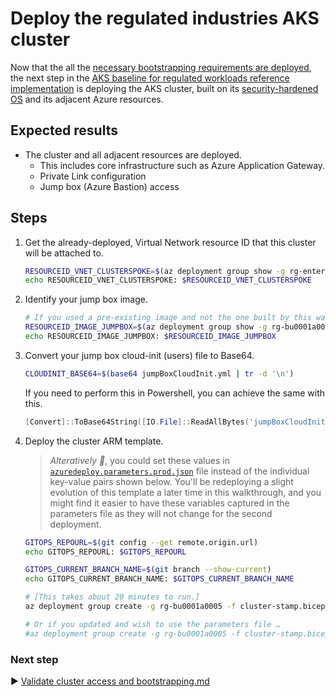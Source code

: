 # Deploy the regulated industries AKS cluster

Now that the all the [necessary bootstrapping requirements are deployed](./09-pre-cluster-stamp.md), the next step in the [AKS baseline for regulated workloads reference implementation](/) is deploying the AKS cluster, built on its [security-hardened OS](https://learn.microsoft.com/azure/aks/security-hardened-vm-host-image) and its adjacent Azure resources.

## Expected results

- The cluster and all adjacent resources are deployed.
  - This includes core infrastructure such as Azure Application Gateway.
  - Private Link configuration
  - Jump box (Azure Bastion) access

## Steps

1. Get the already-deployed, Virtual Network resource ID that this cluster will be attached to.

   ```bash
   RESOURCEID_VNET_CLUSTERSPOKE=$(az deployment group show -g rg-enterprise-networking-spokes -n spoke-BU0001A0005-01 --query properties.outputs.clusterVnetResourceId.value -o tsv)
   echo RESOURCEID_VNET_CLUSTERSPOKE: $RESOURCEID_VNET_CLUSTERSPOKE
   ```

1. Identify your jump box image.

   ```bash
   # If you used a pre-existing image and not the one built by this walk through, replace the command below with the resource id of that image.
   RESOURCEID_IMAGE_JUMPBOX=$(az deployment group show -g rg-bu0001a0005 -n CreateJumpBoxImageTemplate --query 'properties.outputs.distributedImageResourceId.value' -o tsv)
   echo RESOURCEID_IMAGE_JUMPBOX: $RESOURCEID_IMAGE_JUMPBOX
   ```

1. Convert your jump box cloud-init (users) file to Base64.

   ```bash
   CLOUDINIT_BASE64=$(base64 jumpBoxCloudInit.yml | tr -d '\n')
   ```

   If you need to perform this in Powershell, you can achieve the same with this.

   ```powershell
   [Convert]::ToBase64String([IO.File]::ReadAllBytes('jumpBoxCloudInit.yml'))
   ```

1. Deploy the cluster ARM template.

   > *Alteratively 🛑*, you could set these values in [`azuredeploy.parameters.prod.json`](../../azuredeploy.parameters.prod.json) file instead of the individual key-value pairs shown below. You'll be redeploying a slight evolution of this template a later time in this walkthrough, and you might find it easier to have these variables captured in the parameters file as they will not change for the second deployment.

   ```bash
   GITOPS_REPOURL=$(git config --get remote.origin.url)
   echo GITOPS_REPOURL: $GITOPS_REPOURL

   GITOPS_CURRENT_BRANCH_NAME=$(git branch --show-current)
   echo GITOPS_CURRENT_BRANCH_NAME: $GITOPS_CURRENT_BRANCH_NAME

   # [This takes about 20 minutes to run.]
   az deployment group create -g rg-bu0001a0005 -f cluster-stamp.bicep -p targetVnetResourceId=${RESOURCEID_VNET_CLUSTERSPOKE} clusterAdminEntraGroupObjectId=${OBJECTID_GROUP_CLUSTERADMIN} k8sControlPlaneAuthorizationTenantId=${TENANTID_K8SRBAC} appGatewayListenerCertificate=${APP_GATEWAY_LISTENER_CERTIFICATE_BASE64} jumpBoxImageResourceId=${RESOURCEID_IMAGE_JUMPBOX} jumpBoxCloudInitAsBase64=${CLOUDINIT_BASE64} gitOpsBootstrappingRepoHttpsUrl=${GITOPS_REPOURL} gitOpsBootstrappingRepoBranch=${GITOPS_CURRENT_BRANCH_NAME}

   # Or if you updated and wish to use the parameters file …
   #az deployment group create -g rg-bu0001a0005 -f cluster-stamp.bicep -p "@azuredeploy.parameters.prod.json"
   ```

### Next step

:arrow_forward: [Validate cluster access and bootstrapping.md](./11-validate-cluster-access-and-bootstrapping.md)
